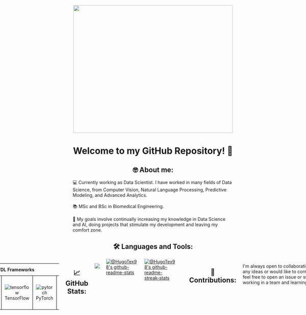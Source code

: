 <p align="center">
  <img align="center" src='https://www.googleapis.com/download/storage/v1/b/kaggle-user-content/o/inbox%2F4208294%2F1c014f0a4490cf323418b80648ba44fe%2FDATAAC.jpeg?generation=1577356397338672&alt=media' width="500" height="400">
</p>
  
<h1 align="center">
  Welcome to my GitHub Repository! 🚀
</h1>

<h2 align="center">
  🤓 About me:
</h2>
<p align="Left">
  💻 Currently working as Data Scientist. I have worked in many fields of Data Science, from Computer Vision, Natural Language Processing, Predictive Modeling, and Advanced Analytics.
  <br><br>
  📚 MSc and BSc in Biomedical Engineering.
  <br><br>
  🎯 My goals involve continually increasing my knowledge in Data Science and AI, doing projects that stimulate my development and leaving my comfort zone.
</p>

<!--
<hr/>
-->
<h2 align="center">
  🛠️ Languages and Tools:
</h2>


<div style="display: flex; justify-content: center; flex-wrap: nowrap; gap: 20px;">
  <table align="center" style="border-collapse: collapse;">
    <colgroup span="3"></colgroup>
    <colgroup span="3"></colgroup>
    <colgroup span="2"></colgroup>
    <colgroup span="1"></colgroup>
    <thead>
      <tr>
        <th colspan="3" style="text-align: center; border: 1px solid black; padding: 10px;">
          <b>Programming Languages</b>
        </th>
        <th colspan="3" style="text-align: center; border: 1px solid black; padding: 10px;">
          <b>Databases</b>
        </th>
        <th colspan="2" style="text-align: center; border: 1px solid black; padding: 10px;">
          <b>Cloud Platforms</b>
        </th>
        <th colspan="1" style="text-align: center; border: 1px solid black; padding: 10px;">
          <b>Version Control</b>
        </th>
      </tr>
    </thead>
    <tbody>
      <tr>
        <td align="center" width="90" style="border: 1px solid black; padding: 10px;">
          <img src="https://raw.githubusercontent.com/devicons/devicon/master/icons/python/python-original.svg" alt="python" width="40" height="40"/>
          <br>Python
        </td>
        <td align="center" width="90" style="border: 1px solid black; padding: 10px;">
          <img src="https://upload.wikimedia.org/wikipedia/commons/2/21/Matlab_Logo.png" alt="matlab" width="40" height="40"/>
          <br>MATLAB
        </td>
        <td align="center" width="90" style="border: 1px solid black; padding: 10px;">
          <img src="https://raw.githubusercontent.com/devicons/devicon/master/icons/html5/html5-original-wordmark.svg" alt="html5" width="40" height="40"/>
          <br>HTML
        </td>
        <td align="center" width="90" style="border: 1px solid black; padding: 10px;">
          <img src="https://www.vectorlogo.zone/logos/mysql/mysql-ar21.svg" alt="sql" width="80" height="80"/>
          SQL
        </td>
        <td align="center" width="90" style="border: 1px solid black; padding: 10px;">
          <img src="https://www.vectorlogo.zone/logos/mongodb/mongodb-ar21.svg" alt="mongodb" width="80" height="80"/>
          MongoDB
        </td>
        <td align="center" width="90" style="border: 1px solid black; padding: 10px;">
          <img src="https://www.vectorlogo.zone/logos/redis/redis-ar21.svg" alt="redis" width="80" height="80"/>
          Redis
        </td>
        <td align="center" width="90" style="border: 1px solid black; padding: 10px;">
          <img src="https://www.vectorlogo.zone/logos/microsoft_azure/microsoft_azure-icon.svg" alt="azure" width="40" height="40"/>
          <br>Azure
        </td>
        <td align="center" width="90" style="border: 1px solid black; padding: 10px;">
          <img src="https://www.vectorlogo.zone/logos/google_cloud/google_cloud-icon.svg" alt="gcp" width="40" height="40"/>
          <br>GCP
        </td>
        <td align="center" width="90" style="border: 1px solid black; padding: 10px;">
            <img src="https://www.vectorlogo.zone/logos/git-scm/git-scm-icon.svg" alt="git" width="40" height="40"/>
          <br>Git
        </td>
      </tr>
    </tbody>
</table>

<div style="display: flex; justify-content: center; flex-wrap: nowrap; gap: 20px;">
  <table align="center" style="border-collapse: collapse;">
    <colgroup span="5"></colgroup>
    <colgroup span="2"></colgroup>
    <colgroup span="1"></colgroup>
    <thead>
      <tr>
        <th colspan="5" style="text-align: center; border: 1px solid black; padding: 10px;">
          <b>ML/DL Frameworks</b>
        </th>
        <th colspan="2" style="text-align: center; border: 1px solid black; padding: 10px;">
          <b>API Frameworks</b>
        </th>
        <th colspan="1" style="text-align: center; border: 1px solid black; padding: 10px;">
          <b>Automation</b>
        </th>
      </tr>
    </thead>
    <tbody>
      <tr>
        <td align="center" width="90" style="border: 1px solid black; padding: 10px;">
            <img src="https://upload.wikimedia.org/wikipedia/commons/0/05/Scikit_learn_logo_small.svg" alt="scikit-learn" width="40" height="40"/>
          <br>Scikit-Learn
        </td>
        <td align="center" width="90" style="border: 1px solid black; padding: 10px;">
            <img src="https://huggingface.co/datasets/huggingface/brand-assets/resolve/main/hf-logo.svg" alt="huggingface" width="40" height="40"/>
          <br>HuggingFace
        </td>
        <td align="center" width="90" style="border: 1px solid black; padding: 10px;">
            <img src="https://www.vectorlogo.zone/logos/tensorflow/tensorflow-icon.svg" alt="tensorflow" width="40" height="40"/>
          <br>TensorFlow
        </td>
        <td align="center" width="96" style="border: 1px solid black; padding: 10px;">
            <img src="https://www.vectorlogo.zone/logos/pytorch/pytorch-icon.svg" alt="pytorch" width="40" height="40"/>
          <br>PyTorch
        </td>
        <td align="center" width="96" style="border: 1px solid black; padding: 10px;">
            <img src="https://www.vectorlogo.zone/logos/opencv/opencv-icon.svg" alt="pytorch" width="40" height="40"/>
          <br>OpenCV
        </td>
        <td align="center" width="90" style="border: 1px solid black; padding: 10px;">
            <img src="https://www.vectorlogo.zone/logos/pocoo_flask/pocoo_flask-icon.svg" alt="flask" width="40" height="40"/>
          <br>Flask
        </td>
        <td align="center" width="90" style="border: 1px solid black; padding: 10px;">
            <img src="https://www.vectorlogo.zone/logos/getpostman/getpostman-icon.svg" alt="postman" width="40" height="40"/>
          <br>Postman
        </td>
        <td align="center" width="90" style="border: 1px solid black; padding: 10px;">
            <img src="https://raw.githubusercontent.com/detain/svg-logos/780f25886640cef088af994181646db2f6b1a3f8/svg/selenium-logo.svg" alt="selenium" width="40" height="40"/>
          <br>Selenium
        </td>
      </tr>
    </tbody>
</table>

<h2 align="center">📈 GitHub Stats:</h2>
  <!--
  <p align="center">
    <img src="https://github-readme-stats.vercel.app/api/top-langs/?username=HugoTex98&theme=gotham&hide_border=false&include_all_commits=true&count_private=true&layout=compact" alt="Top Languages" />
  </p>
  -->
  <!--
  <p align="center">
  <img align="center" src="https://github-readme-stats.vercel.app/api/top-langs?username=HugoTex98&hide_border=true&no-bg=true&no-frame=true&layout=compact&theme=transparent&langs_count=10" alt="Top Languages"/>
  </p>
  <p align="center">
    <img alt="Mark streak" src="https://github-readme-streak-stats.herokuapp.com/?user=HugoTex98&hide_border=true&theme=transparent"/> 
  </p>
  -->

<p align="center">
  <img src="https://github-readme-stats.vercel.app/api/top-langs/?username=HugoTex98&theme=vue&layout=compact"width="40%"/> 
</p
<p align="center">
  <a href="https://github.com/HugoTex98?tab=repositories"><img src="https://github-readme-stats-one-bice.vercel.app/api?username=HugoTex98&theme=vue&show_icons=true&count_private=true&hide_border=false&role=OWNER,ORGANIZATION_MEMBER,COLLABORATOR"  width="48%" alt="@HugoTex98's github-readme-stats"/></a>
  <a href="https://github.com/HugoTex98?tab=stars"><img src="https://github-readme-streak-stats.herokuapp.com?user=HugoTex98&theme=vue&hide_border=false&date_format=M%20j%5B%2C%20Y%5D"  width="48%" alt="@HugoTex98's github-readme-streak-stats"/></a>
</p>
  
<h2 align="center">
  👥 Contributions:
</h2>
<p align="left">
  I'm always open to collaboration and feedback! If you have any ideas or would like to contribute to any of my projects, feel free to open an issue or submit a pull request. 
  I love working in a team and learning from others.
</p>


<!--
**HugoTex98/HugoTex98** is a ✨ _special_ ✨ repository because its `README.md` (this file) appears on your GitHub profile.

Here are some ideas to get you started:

- 🔭 I’m currently working on ...
- 🌱 I’m currently learning ...
- 👯 I’m looking to collaborate on ...
- 🤔 I’m looking for help with ...
- 💬 Ask me about ...
- 📫 How to reach me: ...
- 😄 Pronouns: ...
- ⚡ Fun fact: ...
-->
